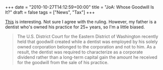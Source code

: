 +++
date = "2010-10-27T14:12:59+00:00"
title = "JoA: Whose Goodwill Is It?"
draft = false
tags = ["News", "Tax"]
+++

[This](http://www.journalofaccountancy.com/Issues/2010/Nov/Goodwill.htm) is interesting. Not sure I agree with the ruling. However, my father is a dentist who's owned his practice for 25+ years, so I'm a little biased.

> The U.S. District Court for the Eastern District of Washington recently held that goodwill created while a dentist was employed by his solely owned corporation belonged to the corporation and not to him. As a result, the dentist was required to characterize as a corporate dividend rather than a long-term capital gain the amount he received for the goodwill from the sale of his practice.

